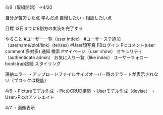4/6（取組開始）→4/20

自分が苦労した点
学んだ点
自慢したい・相談したい点

目標
12日までに8割方の実装を完了する

やること
#ユーザー一覧（user index）
#ユーザーステ追加（username/plof/link）(tel/sex)
#User顔写真
FBログイン
Picコメント(user comment 多対多)
通知
検索
#マイページ（user show）
セキュリティ（authenticate admin）
お気に入り一覧（like index）
ユーザーフォロー
bootstrap接続
スタイリング


滞納エラー
・アップロードファイルサイズオーバー時のアラートが表示されない（ブロックは機能）

4/6
・Pictureモデル作成
・PicのCRUD構築
・Userモデル作成（devise）
・User×Picのアソシエイト

4/7
・画像表示
